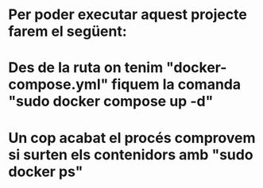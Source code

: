 # Per poder executar aquest projecte farem el següent:

# Des de la ruta on tenim "docker-compose.yml" fiquem la comanda "sudo docker compose up -d"
# Un cop acabat el procés comprovem si surten els contenidors amb "sudo docker ps"
